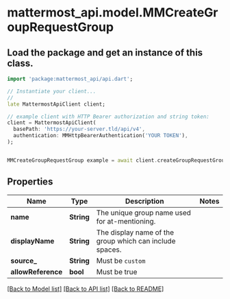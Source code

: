 # mattermost_api.model.MMCreateGroupRequestGroup

## Load the package and get an instance of this class.
```dart
import 'package:mattermost_api/api.dart';

// Instantiate your client...
//
late MattermostApiClient client;

// example client with HTTP Bearer authorization and string token:
client = MattermostApiClient(
  basePath: 'https://your-server.tld/api/v4',
  authentication: MMHttpBearerAuthentication('YOUR TOKEN'),
);


MMCreateGroupRequestGroup example = await client.createGroupRequestGroup.FUNCTION_THAT_RETURNS_THIS_CLASS();

```

## Properties
Name | Type | Description | Notes
------------ | ------------- | ------------- | -------------
**name** | **String** | The unique group name used for at-mentioning. | 
**displayName** | **String** | The display name of the group which can include spaces. | 
**source_** | **String** | Must be `custom` | 
**allowReference** | **bool** | Must be true | 

[[Back to Model list]](../GENERATED_README.md#documentation-for-models) [[Back to API list]](../GENERATED_README.md#documentation-for-api-endpoints) [[Back to README]](../GENERATED_README.md)


